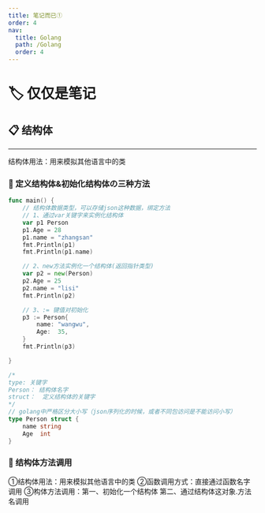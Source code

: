```yaml
---
title: 笔记而已①
order: 4
nav:
  title: Golang
  path: /Golang
  order: 4
---
```


# 🏷 仅仅是笔记




## 📋 结构体

---
<Alert type="info">
结构体用法：用来模拟其他语言中的类
</Alert>

### 🔨 定义结构体&初始化结构体の三种方法
```go
func main() {
	// 结构体数据类型，可以存储json这种数据，绑定方法
	// 1、通过var关键字来实例化结构体
	var p1 Person
	p1.Age = 28
	p1.name = "zhangsan"
	fmt.Println(p1)
	fmt.Println(p1.name)

	// 2、new方法实例化一个结构体(返回指针类型)
	var p2 = new(Person)
	p2.Age = 25
	p2.name = "lisi"
	fmt.Println(p2)

	// 3、:= 键值对初始化
	p3 := Person{
		name: "wangwu",
		Age:  35,
	}
	fmt.Println(p3)

}

/*
type: 关键字
Person： 结构体名字
struct：  定义结构体的关键字
*/
// golang中严格区分大小写（json序列化的时候，或者不同包访问是不能访问小写）
type Person struct {
	name string
	Age  int
}
```

### 🔨 结构体方法调用

<Badge>①结构体用法：用来模拟其他语言中的类</Badge>
<Badge>②函数调用方式：直接通过函数名字调用</Badge>
<Badge>③构体方法调用：第一、初始化一个结构体   第二、通过结构体这对象.方法名调用</Badge>























